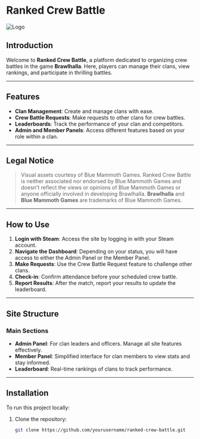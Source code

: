 # Ranked Crew Battle

![Logo](../assets/img/mini-logo-2.png)

## Introduction

Welcome to **Ranked Crew Battle**, a platform dedicated to organizing crew battles in the game **Brawlhalla**. Here, players can manage their clans, view rankings, and participate in thrilling battles. 

---

## Features

- **Clan Management**: Create and manage clans with ease.
- **Crew Battle Requests**: Make requests to other clans for crew battles.
- **Leaderboards**: Track the performance of your clan and competitors.
- **Admin and Member Panels**: Access different features based on your role within a clan.

---

## Legal Notice

> Visual assets courtesy of Blue Mammoth Games. Ranked Crew Battle is neither associated nor endorsed by Blue Mammoth Games and doesn't reflect the views or opinions of Blue Mammoth Games or anyone officially involved in developing Brawlhalla. **Brawlhalla** and **Blue Mammoth Games** are trademarks of Blue Mammoth Games.

---

## How to Use

1. **Login with Steam**: Access the site by logging in with your Steam account.
2. **Navigate the Dashboard**: Depending on your status, you will have access to either the Admin Panel or the Member Panel.
3. **Make Requests**: Use the Crew Battle Request feature to challenge other clans.
4. **Check-in**: Confirm attendance before your scheduled crew battle.
5. **Report Results**: After the match, report your results to update the leaderboard.

---

## Site Structure

### Main Sections

- **Admin Panel**: For clan leaders and officers. Manage all site features effectively.
- **Member Panel**: Simplified interface for clan members to view stats and stay informed.
- **Leaderboard**: Real-time rankings of clans to track performance.

---

## Installation

To run this project locally:

1. Clone the repository:
   ```bash
   git clone https://github.com/yourusername/ranked-crew-battle.git
